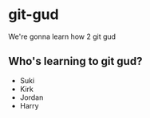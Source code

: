 # git-gud

We're gonna learn how 2 git gud

## Who's learning to git gud?
 * Suki
 * Kirk
 * Jordan
 * Harry
